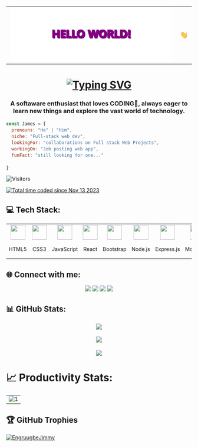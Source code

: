 
<h2 align="center">
  <table style="border-collapse: collapse; border: none;">
    <tr>
      <td style="border: none; border-radius: 10px; overflow: hidden;">
        <img src='/welcomeMsg.png' alt="Welcome Message" style="display: block;" />
      </td>
      <td style="border: none; border-radius: 10px; overflow: hidden; margin-left: 10px;">
        <img src="https://raw.githubusercontent.com/ABSphreak/ABSphreak/master/gifs/Hi.gif" width="50px" alt="Hi GIF" style="display: block;" />
      </td>
    </tr>
  </table>
</h2>





<h1 align="center"><a href="https://git.io/typing-svg"><img src="https://readme-typing-svg.demolab.com?font=Fira+Code&pause=1000&color=4AF73F&random=false&width=435&lines=Hi+Welcome+ to+my+profile%F0%9F%91%8B;I+am+James+Unekwuojo" alt="Typing SVG" /></a></h1>
<h3 align="center">A softaware enthusiast that loves CODING🤔, always eager to learn new things and explore the vast world of technology.</h3>

```javascript
const James = {
  pronouns: "He" | "Him",
  niche: "Full-stack web dev",
  lookingFor: "collaborations on Full stack Web Projects",
  workingOn: "Job posting web app",
  funFact: "still looking for one..."
 
}


```
![Visitors](https://api.visitorbadge.io/api/visitors?path=https%3A%2F%2Fgithub.com%2FJamesunekwuojo%2Fjamesunekwuojo%2F&countColor=%23263759)
 
<a href="https://wakatime.com/@018bc8ee-3be3-4ba3-a773-395aa19a0efe"><img src="https://wakatime.com/badge/user/018bc8ee-3be3-4ba3-a773-395aa19a0efe.svg" alt="Total time coded since Nov 13 2023" /></a>


## 💻 Tech Stack:

<table>
  <tr>
    <td align="center" width="100">
      <img src="https://img.icons8.com/color/48/000000/html-5.png" width="40" height="40"/> 
      <p>HTML5</p>
    </td>
    <td align="center" width="100">
      <img src="https://img.icons8.com/color/48/000000/css3.png" width="40" height="40"/>
      <p>CSS3</p>
    </td>
    <td align="center" width="100">
      <img src="https://img.icons8.com/color/48/000000/javascript.png" width="40" height="40"/> 
      <p>JavaScript</p>
    </td>
    <td align="center" width="100">
      <img src="https://img.icons8.com/color/48/000000/react-native.png" width="40" height="40"/>
      <p>React</p>
    </td>
    <td align="center" width="100">
      <img src="https://img.icons8.com/color/48/000000/bootstrap.png" width="40" height="40"/>
      <p>Bootstrap</p>
    </td>
    <td align="center" width="100">
      <img src="https://img.icons8.com/color/48/000000/nodejs.png" width="40" height="40"/> 
      <p>Node.js</p>
    </td>
    <td align="center" width="100">
      <img src="https://img.icons8.com/color/48/000000/express.png" width="40" height="40"/> 
      <p>Express.js</p>
    </td>
    <td align="center" width="100">
      <img src="https://img.icons8.com/color/48/000000/mongodb.png" width="40" height="40"/>
      <p>MongoDB</p>
    </td>
    <td align="center" width="100">
      <img src="https://img.icons8.com/color/48/000000/git.png" width="40" height="40"/> 
      <p>Git</p>
    </td>
    <td align="center" width="100">
      <img src="https://img.icons8.com/?size=100&id=Rc0Xn5AtE8kX&format=png&color=000000" width="40" height="40"/>
      <p>Python</p>
    </td>
    <td align="center" width="100">
      <img src="https://img.icons8.com/?size=100&id=2T6TKY6whzgV&format=png&color=000000" width="40" height="40"/>
      <p>C++</p>
    </td>
    <td align="center" width="100">
      <img src="https://img.icons8.com/?size=100&id=shQTXiDQiQVR&format=png&color=000000" width="40" height="40"/>
      <p>C</p>
    </td>
  </tr>
</table>

## 🌐 Connect with me: 
<div align="center">
  <a href="https://www.linkedin.com/in/unekwuojo-james-b2511225b/"><img src="https://img.shields.io/badge/LinkedIn-0077B5?style=for-the-badge&logo=linkedin&logoColor=white"></a>
  <a href="https://x.com/james_unekwuojo"><img src="https://img.shields.io/badge/Twitter-1DA1F2?style=for-the-badge&logo=twitter&logoColor=white"></a>
  <a href="https://github.com/jamesunekwuojo"><img src="https://img.shields.io/badge/GitHub-100000?style=for-the-badge&logo=github&logoColor=white"></a>
  <a href="https://www.instagram.com/unekwuojo_james/"><img src="https://img.shields.io/badge/Instagram-E4405F?style=for-the-badge&logo=instagram&logoColor=white"></a>
</div>


## 📊 GitHub Stats:
<div align="center">
  <img align="center" src="https://github-readme-stats.vercel.app/api?username=jamesunekwuojo&theme=synthwave&hide_border=false&include_all_commits=true&count_private=true">
  <br>
  <br>
  <img align="center" src="https://github-readme-streak-stats.herokuapp.com/?user=jamesunekwuojo&theme=synthwave&hide_border=false">
  <br>
  <br>
  <img align="center" src="https://github-readme-stats.vercel.app/api/top-langs/?username=jamesunekwuojo&theme=synthwave&hide_border=false&include_all_commits=true&count_private=true&layout=compact">
</div>

# 📈 Productivity Stats:
<table align="center">
  <tr>
    <td><img src="https://github-profile-summary-cards.vercel.app/api/cards/profile-details?username=jamesunekwuojo&theme=synthwave"  display=block width=100% height=auto  alt="1" ></td>
  </tr> 
</table>

## 🏆 GitHub Trophies
 <a href="https://github.com/ryo-ma/github-profile-trophy">
    <img src="https://github-profile-trophy.vercel.app/?username=jamesunekwuojo&&row=2&column=3&show_icons=true&theme=radical" alt="EngruugbeJimmy" />
    <!--<img src="https://github-profile-trophy.vercel.app/?username=jamesunekwuojo&title=Stars,Followers,Commits"/>-->
  </a>













<!--
**Jamesunekwuojo/jamesunekwuojo** is a ✨ _special_ ✨ repository because its `README.md` (this file) appears on your GitHub profile.

Here are some ideas to get you started:

- 🔭 I’m currently working on ...
- 🌱 I’m currently learning ...
- 👯 I’m looking to collaborate on ...
- 🤔 I’m looking for help with ...
- 💬 Ask me about ...
- 📫 How to reach me: ...
- 😄 Pronouns: ...
- ⚡ Fun fact: ...
-->
